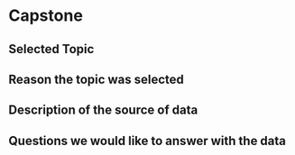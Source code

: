 # Capstone

## Selected Topic

## Reason the topic was selected

## Description of the source of data

## Questions we would like to answer with the data
